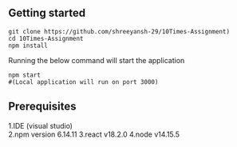 ## Getting started
```  
git clone https://github.com/shreeyansh-29/10Times-Assignment)   
cd 10Times-Assignment
npm install  
```  
Running the below command will start the application  
```  
npm start  
#(Local application will run on port 3000)  
```   
  
## Prerequisites
1.IDE (visual studio)  
2.npm version 6.14.11
3.react v18.2.0 
4.node v14.15.5

